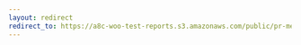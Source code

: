 ```yaml
---
layout: redirect
redirect_to: https://a8c-woo-test-reports.s3.amazonaws.com/public/pr-merge/45824/e2e/index.html
---
```

